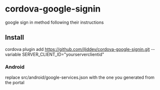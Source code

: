 # cordova-google-signin
google sign in method following their instructions

## Install

cordova plugin add https://github.com/jliddev/cordova-google-signin.git --variable SERVER_CLIENT_ID="yourserverclientid"

### Android
replace src/android/google-services.json with the one you generated from the portal